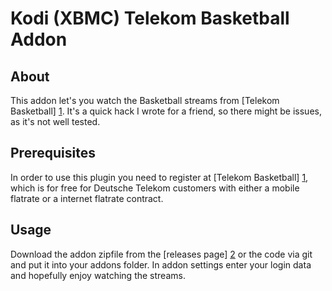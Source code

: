 Kodi (XBMC) Telekom Basketball Addon
====================================

About
-----

This addon let's you watch the Basketball streams from [Telekom Basketball] [1].
It's a quick hack I wrote for a friend, so there might be issues, as it's not
well tested.

Prerequisites
-------------

In order to use this plugin you need to register at [Telekom Basketball]
[1], which is for free for Deutsche Telekom customers with either a mobile
flatrate or a internet flatrate contract.

Usage
-----

Download the addon zipfile from the [releases page] [2] or the code via git
and put it into your addons folder. In addon settings enter your login data
and hopefully enjoy watching the streams.

[1]: https://www.telekombasketball.de
[2]: https://github.com/hubsif/kodi-tk_bbl/releases